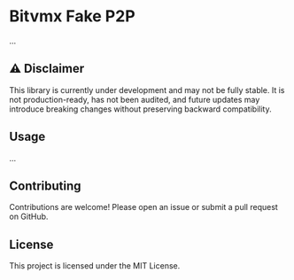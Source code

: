 # Bitvmx Fake P2P
...


## ⚠️ Disclaimer

This library is currently under development and may not be fully stable.
It is not production-ready, has not been audited, and future updates may introduce breaking changes without preserving backward compatibility.

## Usage
...

## Contributing
Contributions are welcome! Please open an issue or submit a pull request on GitHub.

## License
This project is licensed under the MIT License.

